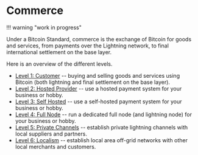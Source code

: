 # Commerce

!!! warning "work in progress"

Under a Bitcoin Standard,
 commerce is the exchange of Bitcoin
 for goods and services, from 
 payments over the Lightning network, to
 final international settlement on the base layer.

Here is an overview of the different levels.

* [Level 1: Customer](level-1) -- 
 buying and selling goods
 and services using Bitcoin
 (both lightning and 
 final settlement on the base layer).
* [Level 2: Hosted Provider](level-2) --
 use a hosted payment system
 for your business or hobby.
* [Level 3: Self Hosted](level-3) --
 use a self-hosted payment system
 for your business or hobby.
* [Level 4: Full Node](level-4) --
 run a dedicated full node (and lightning
 node) for your business or hobby.
* [Level 5: Private Channels](level-5) --
 establish private lightning channels
 with local suppliers and partners.
* [Level 6: Localism](level-6) --
 establish local area off-grid networks
 with other local merchants and customers.
